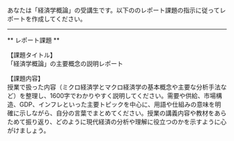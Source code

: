 あなたは「経済学概論」の受講生です。以下ののレポート課題の指示に従ってレポートを作成してください。

---------------------------------------
** レポート課題 **

【課題タイトル】  
「経済学概論」の主要概念の説明レポート

【課題内容】  
授業で扱った内容（ミクロ経済学とマクロ経済学の基本概念や主要な分析手法など）を整理し、1600字でわかりやすく説明してください。需要や供給、市場構造、GDP、インフレといった主要トピックを中心に、用語や仕組みの意味を明確に示しながら、自分の言葉でまとめてください。授業の講義内容や教材をあらためて振り返り、どのように現代経済の分析や理解に役立つのかを示すように心がけましょう。